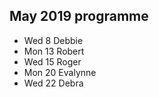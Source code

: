 ## May 2019 programme

* Wed 8 Debbie
* Mon 13 Robert
* Wed 15 Roger
* Mon 20 Evalynne
* Wed 22 Debra
